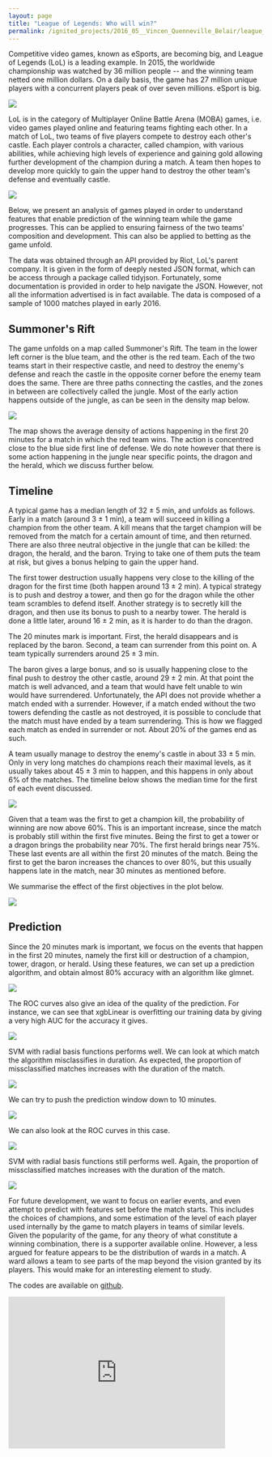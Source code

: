 ```yaml
---
layout: page
title: "League of Legends: Who will win?"
permalink: /ignited_projects/2016_05__Vincen_Quenneville_Belair/league_of_legends/
---
```


Competitive video games, known as eSports, are becoming big, and League of Legends (LoL) is a leading example. In 2015, the worldwide championship was watched by 36 million people -- and the winning team netted one million dollars. On a daily basis, the game has 27 million unique players with a concurrent players peak of over seven millions. eSport is big.

![](/ignited_projects/2016_05__Vincen_Quenneville_Belair/league_of_legends_figures/world_championship_2015.jpg)

LoL is in the category of Multiplayer Online Battle Arena (MOBA) games, i.e. video games played online and featuring teams fighting each other. In a match of LoL, two teams of five players compete to destroy each other's castle. Each player controls a character, called champion, with various abilities, while achieving high levels of experience and gaining gold allowing further development of the champion during a match. A team then hopes to develop more quickly to gain the upper hand to destroy the other team's defense and eventually castle.

![](/ignited_projects/2016_05__Vincen_Quenneville_Belair/league_of_legends_figures/game_example.jpg)

Below, we present an analysis of games played in order to understand features that enable prediction of the winning team while the game progresses. This can be applied to ensuring fairness of the two teams' composition and development. This can also be applied to betting as the game unfold.

The data was obtained through an API provided by Riot, LoL's parent company. It is given in the form of deeply nested JSON format, which can be access through a package called tidyjson. Fortunately, some documentation is provided in order to help navigate the JSON. However, not all the information advertised is in fact available. The data is composed of a sample of 1000 matches played in early 2016.

## Summoner's Rift

The game unfolds on a map called Summoner's Rift. The team in the lower left corner is the blue team, and the other is the red team. Each of the two teams start in their respective castle, and need to destroy the enemy's defense and reach the castle in the opposite corner before the enemy team does the same. There are three paths connecting the castles, and the zones in between are collectively called the jungle. Most of the early action happens outside of the jungle, as can be seen in the density map below.

![](/ignited_projects/2016_05__Vincen_Quenneville_Belair/league_of_legends_figures/map_20.png)

The map shows the average density of actions happening in the first 20 minutes for a match in which the red team wins. The action is concentred close to the blue side first line of defense. We do note however that there is some action happening in the jungle near specific points, the dragon and the herald, which we discuss further below.

## Timeline

A typical game has a median length of 32 &plusmn; 5 min, and unfolds as follows. Early in a match (around 3 &plusmn; 1 min), a team will succeed in killing a champion from the other team. A kill means that the target champion will be removed from the match for a certain amount of time, and then returned. There are also three neutral objective in the jungle that can be killed: the dragon, the herald, and the baron. Trying to take one of them puts the team at risk, but gives a bonus helping to gain the upper hand. 

The first tower destruction usually happens very close to the killing of the dragon for the first time (both happen around 13 &plusmn; 2 min). A typical strategy is to push and destroy a tower, and then go for the dragon while the other team scrambles to defend itself. Another strategy is to secretly kill the dragon, and then use its bonus to push to a nearby tower. The herald is done a little later, around 16 &plusmn; 2 min, as it is harder to do than the dragon.

The 20 minutes mark is important. First, the herald disappears and is replaced by the baron. Second, a team can surrender from this point on. A team typically surrenders around 25 &plusmn; 3 min.

The baron gives a large bonus, and so is usually happening close to the final push to destroy the other castle, around 29 &plusmn; 2 min. At that point the match is well advanced, and a team that would have felt unable to win would have surrendered. Unfortunately, the API does not provide whether a match ended with a surrender. However, if a match ended without the two towers defending the castle as not destroyed, it is possible to conclude that the match must have ended by a team surrendering. This is how we flagged each match as ended in surrender or not. About 20% of the games end as such.

A team usually manage to destroy the enemy's castle in about 33 &plusmn; 5 min. Only in very long matches do champions reach their maximal levels, as it usually takes about 45 &plusmn; 3 min to happen, and this happens in only about 6% of the matches. The timeline below shows the median time for the first of each event discussed.

![](/ignited_projects/2016_05__Vincen_Quenneville_Belair/league_of_legends_figures/timeline.png)

Given that a team was the first to get a champion kill, the probability of winning are now above 60%. This is an important increase, since the match is probably still within the first five minutes. Being the first to get a tower or a dragon brings the probability near 70%. The first herald brings near 75%. These last events are all within the first 20 minutes of the match. Being the first to get the baron increases the chances to over 80%, but this usually happens late in the match, near 30 minutes as mentioned before.

We summarise the effect of the first objectives in the plot below.

![](/ignited_projects/2016_05__Vincen_Quenneville_Belair/league_of_legends_figures/conditional.png)

## Prediction

Since the 20 minutes mark is important, we focus on the events that happen in the first 20 minutes, namely the first kill or destruction of a champion, tower, dragon, or herald. Using these features, we can set up a prediction algorithm, and obtain almost 80% accuracy with an algorithm like glmnet.

![](/ignited_projects/2016_05__Vincen_Quenneville_Belair/league_of_legends_figures/methods_acc_20.png)

The ROC curves also give an idea of the quality of the prediction. For instance, we can see that xgbLinear is overfitting our training data by giving a very high AUC for the accuracy it gives.

![](/ignited_projects/2016_05__Vincen_Quenneville_Belair/league_of_legends_figures/methods_roc_20.png)

SVM with radial basis functions performs well. We can look at which match the algorithm misclassifies in duration. As expected, the proportion of missclassified matches increases with the duration of the match.

![](/ignited_projects/2016_05__Vincen_Quenneville_Belair/league_of_legends_figures/misclassified_20.png)

We can try to push the prediction window down to 10 minutes. 

![](/ignited_projects/2016_05__Vincen_Quenneville_Belair/league_of_legends_figures/methods_acc_10.png)

We can also look at the ROC curves in this case. 

![](/ignited_projects/2016_05__Vincen_Quenneville_Belair/league_of_legends_figures/methods_roc_10.png)

SVM with radial basis functions still performs well. Again, the proportion of missclassified matches increases with the duration of the match.

![](/ignited_projects/2016_05__Vincen_Quenneville_Belair/league_of_legends_figures/misclassified_10.png)


For future development, we want to focus on earlier events, and even attempt to predict with features set before the match starts. This includes the choices of champions, and some estimation of the level of each player used internally by the game to match players in teams of similar levels. Given the popularity of the game, for any theory of what constitute a winning combination, there is a supporter available online. However, a less argued for feature appears to be the distribution of wards in a match. A ward allows a team to see parts of the map beyond the vision granted by its players. This would make for an interesting element to study.

The codes are available on [github](https://github.com/vincentqb/league-of-legends).



<iframe src="https://github.com/vincentqb/league-of-legends/blob/master/README.Rmd" class="gde-frame" style="width:85%; height:300px; border: none;" scrolling="no"></iframe>

